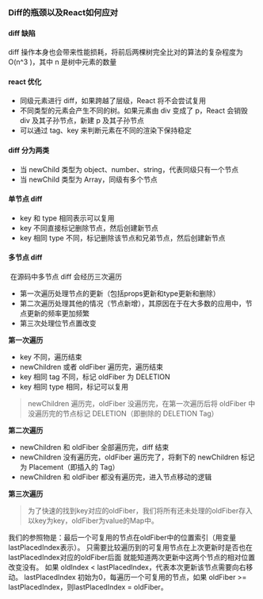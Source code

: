### Diff的瓶颈以及React如何应对
#### diff 缺陷
diff 操作本身也会带来性能损耗，将前后两棵树完全比对的算法的复杂程度为 O(n^3 )，其中 n 是树中元素的数量

#### react 优化
- 同级元素进行 diff，如果跨越了层级，React 将不会尝试复用
- 不同类型的元素会产生不同的树。如果元素由 div 变成了 p，React 会销毁 div 及其子孙节点，新建 p 及其子孙节点
- 可以通过 tag、key 来判断元素在不同的渲染下保持稳定

#### diff 分为两类
- 当 newChild 类型为 object、number、string，代表同级只有一个节点
- 当 newChild 类型为 Array，同级有多个节点

#### 单节点 diff
- key 和 type 相同表示可以复用
- key 不同直接标记删除节点，然后创建新节点
- key 相同 type 不同，标记删除该节点和兄弟节点，然后创建新节点

#### 多节点 diff

​ 在源码中多节点 diff 会经历三次遍历
- 第一次遍历处理节点的更新（包括props更新和type更新和删除）
- 第二次遍历处理其他的情况（节点新增），其原因在于在大多数的应用中，节点更新的频率更加频繁
- 第三次处理位节点置改变

**第一次遍历**
- key 不同，遍历结束
- newChildren 或者 oldFiber 遍历完，遍历结束
- key 相同 tag 不同，标记 oldFiber 为 DELETION
- key 相同 type 相同，标记可以复用

> newChildren 遍历完，oldFiber 没遍历完，在第一次遍历后将 oldFiber 中没遍历完的节点标记 DELETION（即删除的 DELETION Tag）

**第二次遍历**
- newChildren 和 oldFiber 全部遍历完，diff 结束
- newChildren 没有遍历完，oldFiber 遍历完了，将剩下的 newChildren 标记为 Placement（即插入的 Tag）
- newChildren 和 oldFiber 都没有遍历完，进入节点移动的逻辑

**第三次遍历**
> 为了快速的找到key对应的oldFiber，我们将所有还未处理的oldFiber存入以key为key，oldFiber为value的Map中。

我们的参照物是：最后一个可复用的节点在oldFiber中的位置索引（用变量lastPlacedIndex表示）。
只需要比较遍历到的可复用节点在上次更新时是否也在lastPlacedIndex对应的oldFiber后面
就能知道两次更新中这两个节点的相对位置改变没有。
如果 oldIndex < lastPlacedIndex，代表本次更新该节点需要向右移动。
lastPlacedIndex 初始为0，每遍历一个可复用的节点，如果 oldFiber >= lastPlacedIndex，则lastPlacedIndex = oldFiber。
